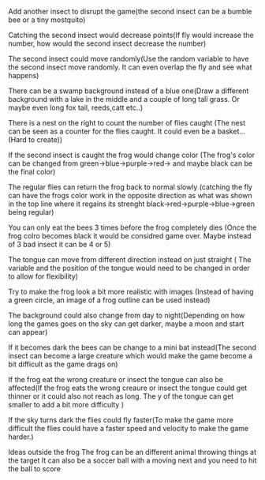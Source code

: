 Add another insect to disrupt the game(the second insect can be a bumble bee or a tiny mostquito)

Catching the second insect would decrease points(If fly would increase the number, how would the second insect decrease the number)

The second insect could move randomly(Use the random variable to have the second insect move randomly. It can even overlap the fly and see what happens)

There can be a swamp background instead of a blue one(Draw a different background with a lake in the middle and a couple of long tall grass. Or maybe even long fox tail, reeds,catt etc..)

There is a nest on the right to count the number of flies caught (The nest can be seen as a counter for the flies caught. It could even be a basket...(Hard to create))

If the second insect is caught the frog would change color (The frog's color can be changed from green->blue->purple->red-> and maybe black can be the final color)

The regular flies can return the frog back to normal slowly (catching the fly can have the frogs color work in the opposite direction as what was shown in the top line where it regains its strenght black->red->purple->blue->green being regular)

You can only eat the bees 3 times before the frog completely dies (Once the frog colro becomes black it would be considred game over. Maybe instead of 3 bad insect it can be 4 or 5)

The tongue can move from different direction instead on just straight ( The variable and the position of the tongue would need to be changed in order to allow for flexibility)

Try to make the frog look a bit more realistic with images (Instead of having a green circle, an image of a frog outline can be used instead)

The background could also change from day to night(Depending on how long the games goes on the sky can get darker, maybe a moon and start can appear)

If it becomes dark the bees can be change to a mini bat instead(The second insect can become a large creature which would make the game become a bit difficult as the game drags on)

If the frog eat the wrong creature or insect the tongue can also be affected(If the frog eats the wrong creaure or insect the tongue could get thinner or it could also not reach as long. The y of the tongue can get smaller to add a bit more difficulty )

If the sky turns dark the flies could fly faster(To make the game more difficult the flies could have a faster speed and velocity to make the game harder.)




Ideas outside the frog
The frog can be an different animal throwing things at the target
It can also be a soccer ball with a moving next and you need to hit the ball to score